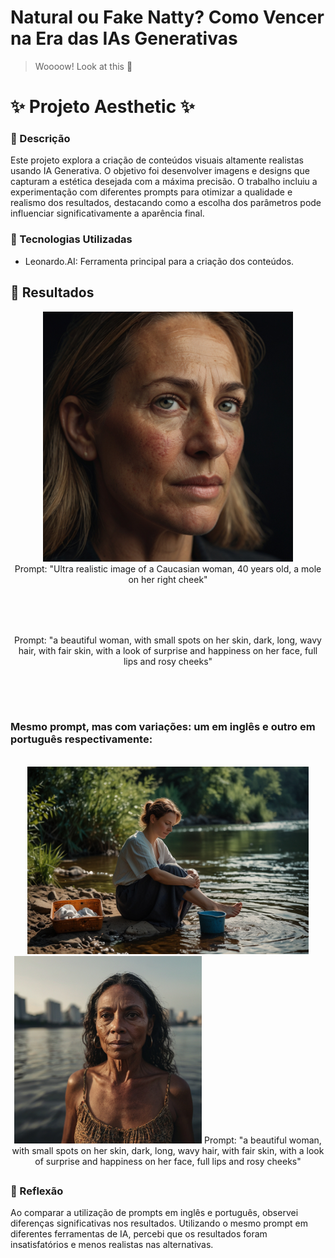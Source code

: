 # Natural ou Fake Natty? Como Vencer na Era das IAs Generativas

> Woooow! Look at this 👀

# ✨ Projeto Aesthetic ✨

### 📒 Descrição
Este projeto explora a criação de conteúdos visuais altamente realistas usando IA Generativa. O objetivo foi desenvolver imagens e designs que capturam a estética desejada com a máxima precisão. O trabalho incluiu a experimentação com diferentes prompts para otimizar a qualidade e realismo dos resultados, destacando como a escolha dos parâmetros pode influenciar significativamente a aparência final.

### 🤖 Tecnologias Utilizadas
- Leonardo.AI: Ferramenta principal para a criação dos conteúdos.

## 🚀 Resultados 

<div align="center">
    <img src="Imgs-IA/mulher.jpeg" width="400" alt="Resultado 1">
     <br>
    Prompt: "Ultra realistic image of a Caucasian woman, 40 years old, a mole on her right cheek"
</div>
<br>

##

<br>
<div align="center">
    <img src="Imgs-IA/menina.jpeg" width="00" alt="Resultado 1">
    <br>
    Prompt: "a beautiful woman, with small spots on her skin, dark, long, wavy hair, with fair skin, with a look of surprise and happiness on her face, full lips and rosy cheeks"
</div>
<br>

##

<br>

### Mesmo prompt, mas com variações: um em inglês e outro em português respectivamente: 
<br>
<div align="center">
    <img src="Imgs-IA/senhora.jpeg"  height="300" alt="Resultado 1">
    <img src="Imgs-IA/mulher2.jpeg"  height="300" alt="Resultado 1">
    Prompt: "a beautiful woman, with small spots on her skin, dark, long, wavy hair, with fair skin, with a look of surprise and happiness on her face, full lips and rosy cheeks"
</div>

##

### 💭 Reflexão 
Ao comparar a utilização de prompts em inglês e português, observei diferenças significativas nos resultados. Utilizando o mesmo prompt em diferentes ferramentas de IA, percebi que os resultados foram insatisfatórios e menos realistas nas alternativas.


